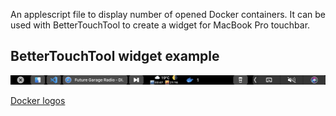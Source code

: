 An applescript file to display number of opened Docker containers. It can be used with BetterTouchTool to create a widget for MacBook Pro touchbar.

## BetterTouchTool widget example 
 
![btt widget](./img/screen.png)

[Docker logos](https://www.docker.com/company/newsroom/media-resources)